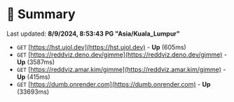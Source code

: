 # 📖 Summary
Last updated: **8/9/2024, 8:53:43 PG "Asia/Kuala_Lumpur"**

- `GET` [https://hst.ujol.dev](https://hst.ujol.dev) - **Up** (605ms)
- `GET` [https://reddviz.deno.dev/gimme](https://reddviz.deno.dev/gimme) - **Up** (3587ms)
- `GET` [https://reddviz.amar.kim/gimme](https://reddviz.amar.kim/gimme) - **Up** (415ms)
- `GET` [https://dumb.onrender.com](https://dumb.onrender.com) - **Up** (33693ms)
